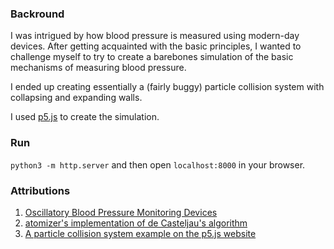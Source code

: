 ### Backround

I was intrigued by how blood pressure is measured using modern-day devices. After getting acquainted with the basic principles, I wanted to challenge myself to try to create a barebones simulation of the basic mechanisms of measuring blood pressure.

I ended up creating essentially a (fairly buggy) particle collision system with collapsing and expanding walls.

I used [p5.js](https://p5js.org/) to create the simulation.

### Run

`python3 -m http.server` and then open `localhost:8000` in your browser.

### Attributions

1. [Oscillatory Blood Pressure Monitoring Devices](https://www.ncbi.nlm.nih.gov/pmc/articles/PMC1121444/)
2. [atomizer's implementation of de Casteljau's algorithm](https://gist.github.com/atomizer/1049745)
3. [A particle collision system example on the p5.js website](https://p5js.org/examples/simulate-particle-system.html)
